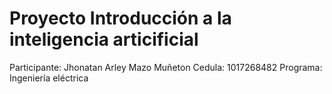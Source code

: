 # Proyecto Introducción a la inteligencia articificial

Participante: Jhonatan Arley Mazo Muñeton
Cedula: 1017268482
Programa: Ingeniería eléctrica
